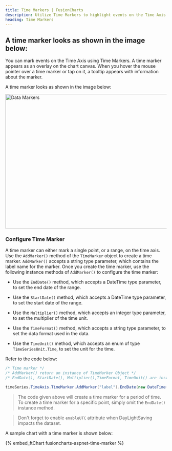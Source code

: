 ```yaml
---
title: Time Markers | FusionCharts
description: Utilize Time Markers to highlight events on the Time Axis. The overlays provide tooltip information when hovered over or tapped. Visit the article to learn more.
heading: Time Markers
---
```


## A time marker looks as shown in the image below:

You can mark events on the Time Axis using Time Markers. A time marker appears as an overlay on the chart canvas. When you hover the mouse pointer over a time marker or tap on it, a tooltip appears with information about the marker.

A time marker looks as shown in the image below:

<img src="{% site.BASE_URL %}/images/fusiontime-component-time-marker.png" alt="Data Markers" width="700" height="420">

### Configure Time Marker

A time marker can either mark a single point, or a range, on the time axis. Use the `AddMarker()` method of the `TimeMarker` object to create a time marker. `AddMarker()` accepts a string type parameter, which contains the label name for the marker. Once you create the time marker, use the following instance methods of `AddMarker()` to configure the time marker:

- Use the `EndDate()` method, which accepts a DateTime type parameter, to set the end date of the range.

- Use the `StartDate()` method, which accepts a DateTime type parameter, to set the start date of the range.

- Use the `Multiplier()` method, which accepts an integer type parameter, to set the multiplier of the time unit.

- Use the `TimeFormat()` method, which accepts a string type parameter, to set the data format used in the data.

- Use the `TimeUnit()` method, which accepts an enum of type `TimeSeriesUnit.Time`, to set the unit for the time.

Refer to the code below:

```csharp
/* Time marker */
/* AddMarker() return an instance of TimeMarker Object */
/* EndDate(), StartDate(), Multiplier(),TimeFormat, TimeUnit() are instance methods of AddMarker() and can be invoked as below */

timeSeries.TimeAxis.TimeMarker.AddMarker("label").EndDate(new DateTime(2010, 12, 31)).Multiplier(2).StartDate(new DateTime(2010, 01, 01)).TimeFormat("%b-%Y").TimeUnit(TimeSeriesUnit.Time.YEAR);
```

> The code given above will create a time marker for a period of time. To create a time marker for a specific point, simply omit the `EndDate()` instance method.

> Don't forget to enable `enableUTC` attribute when DayLightSaving impacts the dataset.

A sample chart with a time marker is shown below:

{% embed_ftChart fusioncharts-aspnet-time-marker %}
